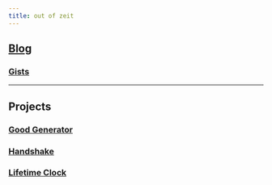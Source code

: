 ```yaml
---
title: out of zeit
---
```


## [Blog](https://ooz.github.io/blog/)

### [Gists](https://gist.github.com/ooz)

----

## Projects

### [Good Generator](https://ooz.github.io/ggpy/)
### [Handshake](https://ooz.github.io/handshake/)
### [Lifetime Clock](https://ooz.github.io/lifetime-clock/?headline=Olli%27s%20Zeit&workingHoursPerWeek=35&regularHoursPerWeek=77&hourlyNet=16.10&angus)
